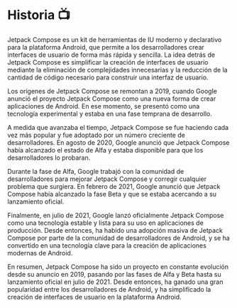 # Historia 📺
Jetpack Compose es un kit de herramientas de IU moderno y declarativo para la plataforma Android, que permite a los desarrolladores crear interfaces de usuario de forma más rápida y sencilla. La idea detrás de Jetpack Compose es simplificar la creación de interfaces de usuario mediante la eliminación de complejidades innecesarias y la reducción de la cantidad de código necesario para construir una interfaz de usuario.

Los orígenes de Jetpack Compose se remontan a 2019, cuando Google anunció el proyecto Jetpack Compose como una nueva forma de crear aplicaciones de Android. En ese momento, se presentó como una tecnología experimental y estaba en una fase temprana de desarrollo.

A medida que avanzaba el tiempo, Jetpack Compose se fue haciendo cada vez más popular y fue adoptado por un número creciente de desarrolladores. En agosto de 2020, Google anunció que Jetpack Compose había alcanzado el estado de Alfa y estaba disponible para que los desarrolladores lo probaran.

Durante la fase de Alfa, Google trabajó con la comunidad de desarrolladores para mejorar Jetpack Compose y corregir cualquier problema que surgiera. En febrero de 2021, Google anunció que Jetpack Compose había alcanzado la fase Beta y que se estaba acercando a su lanzamiento oficial.

Finalmente, en julio de 2021, Google lanzó oficialmente Jetpack Compose como una tecnología estable y lista para su uso en aplicaciones de producción. Desde entonces, ha habido una adopción masiva de Jetpack Compose por parte de la comunidad de desarrolladores de Android, y se ha convertido en una tecnología clave para la creación de aplicaciones modernas de Android.

En resumen, Jetpack Compose ha sido un proyecto en constante evolución desde su anuncio en 2019, pasando por las fases de Alfa y Beta hasta su lanzamiento oficial en julio de 2021. Desde entonces, ha ganado una gran popularidad entre los desarrolladores de Android, y ha simplificado la creación de interfaces de usuario en la plataforma Android.
